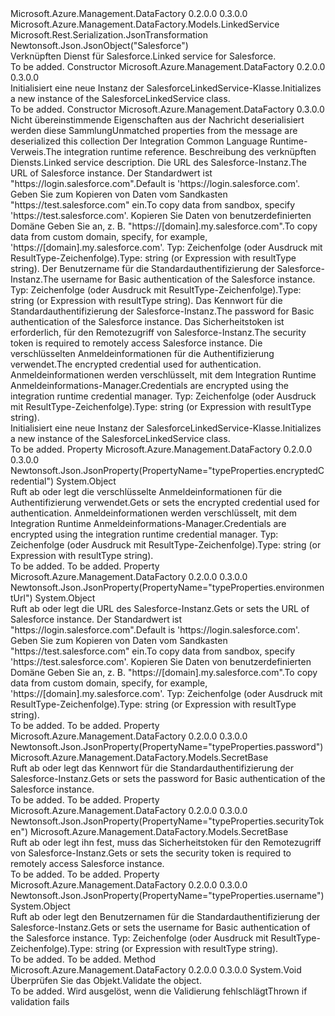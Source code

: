 <Type Name="SalesforceLinkedService" FullName="Microsoft.Azure.Management.DataFactory.Models.SalesforceLinkedService">
  <TypeSignature Language="C#" Value="public class SalesforceLinkedService : Microsoft.Azure.Management.DataFactory.Models.LinkedService" />
  <TypeSignature Language="ILAsm" Value=".class public auto ansi beforefieldinit SalesforceLinkedService extends Microsoft.Azure.Management.DataFactory.Models.LinkedService" />
  <TypeSignature Language="DocId" Value="T:Microsoft.Azure.Management.DataFactory.Models.SalesforceLinkedService" />
  <TypeSignature Language="VB.NET" Value="Public Class SalesforceLinkedService&#xA;Inherits LinkedService" />
  <TypeSignature Language="F#" Value="type SalesforceLinkedService = class&#xA;    inherit LinkedService" />
  <AssemblyInfo>
    <AssemblyName>Microsoft.Azure.Management.DataFactory</AssemblyName>
    <AssemblyVersion>0.2.0.0</AssemblyVersion>
    <AssemblyVersion>0.3.0.0</AssemblyVersion>
  </AssemblyInfo>
  <Base>
    <BaseTypeName>Microsoft.Azure.Management.DataFactory.Models.LinkedService</BaseTypeName>
  </Base>
  <Interfaces />
  <Attributes>
    <Attribute>
      <AttributeName>Microsoft.Rest.Serialization.JsonTransformation</AttributeName>
    </Attribute>
    <Attribute>
      <AttributeName>Newtonsoft.Json.JsonObject("Salesforce")</AttributeName>
    </Attribute>
  </Attributes>
  <Docs>
    <summary>
            <span data-ttu-id="7e911-101">Verknüpften Dienst für Salesforce.</span><span class="sxs-lookup"><span data-stu-id="7e911-101">Linked service for Salesforce.</span></span>
            </summary>
    <remarks>To be added.</remarks>
  </Docs>
  <Members>
    <Member MemberName=".ctor">
      <MemberSignature Language="C#" Value="public SalesforceLinkedService ();" />
      <MemberSignature Language="ILAsm" Value=".method public hidebysig specialname rtspecialname instance void .ctor() cil managed" />
      <MemberSignature Language="DocId" Value="M:Microsoft.Azure.Management.DataFactory.Models.SalesforceLinkedService.#ctor" />
      <MemberSignature Language="VB.NET" Value="Public Sub New ()" />
      <MemberType>Constructor</MemberType>
      <AssemblyInfo>
        <AssemblyName>Microsoft.Azure.Management.DataFactory</AssemblyName>
        <AssemblyVersion>0.2.0.0</AssemblyVersion>
        <AssemblyVersion>0.3.0.0</AssemblyVersion>
      </AssemblyInfo>
      <Parameters />
      <Docs>
        <summary>
            <span data-ttu-id="7e911-102">Initialisiert eine neue Instanz der SalesforceLinkedService-Klasse.</span><span class="sxs-lookup"><span data-stu-id="7e911-102">Initializes a new instance of the SalesforceLinkedService class.</span></span>
            </summary>
        <remarks>To be added.</remarks>
      </Docs>
    </Member>
    <Member MemberName=".ctor">
      <MemberSignature Language="C#" Value="public SalesforceLinkedService (System.Collections.Generic.IDictionary&lt;string,object&gt; additionalProperties = null, Microsoft.Azure.Management.DataFactory.Models.IntegrationRuntimeReference connectVia = null, string description = null, object environmentUrl = null, object username = null, Microsoft.Azure.Management.DataFactory.Models.SecretBase password = null, Microsoft.Azure.Management.DataFactory.Models.SecretBase securityToken = null, object encryptedCredential = null);" />
      <MemberSignature Language="ILAsm" Value=".method public hidebysig specialname rtspecialname instance void .ctor(class System.Collections.Generic.IDictionary`2&lt;string, object&gt; additionalProperties, class Microsoft.Azure.Management.DataFactory.Models.IntegrationRuntimeReference connectVia, string description, object environmentUrl, object username, class Microsoft.Azure.Management.DataFactory.Models.SecretBase password, class Microsoft.Azure.Management.DataFactory.Models.SecretBase securityToken, object encryptedCredential) cil managed" />
      <MemberSignature Language="DocId" Value="M:Microsoft.Azure.Management.DataFactory.Models.SalesforceLinkedService.#ctor(System.Collections.Generic.IDictionary{System.String,System.Object},Microsoft.Azure.Management.DataFactory.Models.IntegrationRuntimeReference,System.String,System.Object,System.Object,Microsoft.Azure.Management.DataFactory.Models.SecretBase,Microsoft.Azure.Management.DataFactory.Models.SecretBase,System.Object)" />
      <MemberSignature Language="VB.NET" Value="Public Sub New (Optional additionalProperties As IDictionary(Of String, Object) = null, Optional connectVia As IntegrationRuntimeReference = null, Optional description As String = null, Optional environmentUrl As Object = null, Optional username As Object = null, Optional password As SecretBase = null, Optional securityToken As SecretBase = null, Optional encryptedCredential As Object = null)" />
      <MemberSignature Language="F#" Value="new Microsoft.Azure.Management.DataFactory.Models.SalesforceLinkedService : System.Collections.Generic.IDictionary&lt;string, obj&gt; * Microsoft.Azure.Management.DataFactory.Models.IntegrationRuntimeReference * string * obj * obj * Microsoft.Azure.Management.DataFactory.Models.SecretBase * Microsoft.Azure.Management.DataFactory.Models.SecretBase * obj -&gt; Microsoft.Azure.Management.DataFactory.Models.SalesforceLinkedService" Usage="new Microsoft.Azure.Management.DataFactory.Models.SalesforceLinkedService (additionalProperties, connectVia, description, environmentUrl, username, password, securityToken, encryptedCredential)" />
      <MemberType>Constructor</MemberType>
      <AssemblyInfo>
        <AssemblyName>Microsoft.Azure.Management.DataFactory</AssemblyName>
        <AssemblyVersion>0.3.0.0</AssemblyVersion>
      </AssemblyInfo>
      <Parameters>
        <Parameter Name="additionalProperties" Type="System.Collections.Generic.IDictionary&lt;System.String,System.Object&gt;" />
        <Parameter Name="connectVia" Type="Microsoft.Azure.Management.DataFactory.Models.IntegrationRuntimeReference" />
        <Parameter Name="description" Type="System.String" />
        <Parameter Name="environmentUrl" Type="System.Object" />
        <Parameter Name="username" Type="System.Object" />
        <Parameter Name="password" Type="Microsoft.Azure.Management.DataFactory.Models.SecretBase" />
        <Parameter Name="securityToken" Type="Microsoft.Azure.Management.DataFactory.Models.SecretBase" />
        <Parameter Name="encryptedCredential" Type="System.Object" />
      </Parameters>
      <Docs>
        <param name="additionalProperties"><span data-ttu-id="7e911-103">Nicht übereinstimmende Eigenschaften aus der Nachricht deserialisiert werden diese Sammlung</span><span class="sxs-lookup"><span data-stu-id="7e911-103">Unmatched properties from the message are deserialized this collection</span></span></param>
        <param name="connectVia"><span data-ttu-id="7e911-104">Der Integration Common Language Runtime-Verweis.</span><span class="sxs-lookup"><span data-stu-id="7e911-104">The integration runtime reference.</span></span></param>
        <param name="description"><span data-ttu-id="7e911-105">Beschreibung des verknüpften Diensts.</span><span class="sxs-lookup"><span data-stu-id="7e911-105">Linked service description.</span></span></param>
        <param name="environmentUrl"><span data-ttu-id="7e911-106">Die URL des Salesforce-Instanz.</span><span class="sxs-lookup"><span data-stu-id="7e911-106">The URL of Salesforce instance.</span></span>
            <span data-ttu-id="7e911-107">Der Standardwert ist "https://login.salesforce.com".</span><span class="sxs-lookup"><span data-stu-id="7e911-107">Default is 'https://login.salesforce.com'.</span></span> <span data-ttu-id="7e911-108">Geben Sie zum Kopieren von Daten vom Sandkasten "https://test.salesforce.com" ein.</span><span class="sxs-lookup"><span data-stu-id="7e911-108">To copy data from sandbox, specify 'https://test.salesforce.com'.</span></span> <span data-ttu-id="7e911-109">Kopieren Sie Daten von benutzerdefinierten Domäne Geben Sie an, z. B. "https://[domain].my.salesforce.com".</span><span class="sxs-lookup"><span data-stu-id="7e911-109">To copy data from custom domain, specify, for example, 'https://[domain].my.salesforce.com'.</span></span> <span data-ttu-id="7e911-110">Typ: Zeichenfolge (oder Ausdruck mit ResultType-Zeichenfolge).</span><span class="sxs-lookup"><span data-stu-id="7e911-110">Type: string (or Expression with resultType string).</span></span></param>
        <param name="username"><span data-ttu-id="7e911-111">Der Benutzername für die Standardauthentifizierung der Salesforce-Instanz.</span><span class="sxs-lookup"><span data-stu-id="7e911-111">The username for Basic authentication of the Salesforce instance.</span></span> <span data-ttu-id="7e911-112">Typ: Zeichenfolge (oder Ausdruck mit ResultType-Zeichenfolge).</span><span class="sxs-lookup"><span data-stu-id="7e911-112">Type: string (or Expression with resultType string).</span></span></param>
        <param name="password"><span data-ttu-id="7e911-113">Das Kennwort für die Standardauthentifizierung der Salesforce-Instanz.</span><span class="sxs-lookup"><span data-stu-id="7e911-113">The password for Basic authentication of the Salesforce instance.</span></span></param>
        <param name="securityToken"><span data-ttu-id="7e911-114">Das Sicherheitstoken ist erforderlich, für den Remotezugriff von Salesforce-Instanz.</span><span class="sxs-lookup"><span data-stu-id="7e911-114">The security token is required to remotely access Salesforce instance.</span></span></param>
        <param name="encryptedCredential"><span data-ttu-id="7e911-115">Die verschlüsselten Anmeldeinformationen für die Authentifizierung verwendet.</span><span class="sxs-lookup"><span data-stu-id="7e911-115">The encrypted credential used for authentication.</span></span> <span data-ttu-id="7e911-116">Anmeldeinformationen werden verschlüsselt, mit dem Integration Runtime Anmeldeinformations-Manager.</span><span class="sxs-lookup"><span data-stu-id="7e911-116">Credentials are encrypted using the integration runtime credential manager.</span></span> <span data-ttu-id="7e911-117">Typ: Zeichenfolge (oder Ausdruck mit ResultType-Zeichenfolge).</span><span class="sxs-lookup"><span data-stu-id="7e911-117">Type: string (or Expression with resultType string).</span></span></param>
        <summary>
            <span data-ttu-id="7e911-118">Initialisiert eine neue Instanz der SalesforceLinkedService-Klasse.</span><span class="sxs-lookup"><span data-stu-id="7e911-118">Initializes a new instance of the SalesforceLinkedService class.</span></span>
            </summary>
        <remarks>To be added.</remarks>
      </Docs>
    </Member>
    <Member MemberName="EncryptedCredential">
      <MemberSignature Language="C#" Value="public object EncryptedCredential { get; set; }" />
      <MemberSignature Language="ILAsm" Value=".property instance object EncryptedCredential" />
      <MemberSignature Language="DocId" Value="P:Microsoft.Azure.Management.DataFactory.Models.SalesforceLinkedService.EncryptedCredential" />
      <MemberSignature Language="VB.NET" Value="Public Property EncryptedCredential As Object" />
      <MemberSignature Language="F#" Value="member this.EncryptedCredential : obj with get, set" Usage="Microsoft.Azure.Management.DataFactory.Models.SalesforceLinkedService.EncryptedCredential" />
      <MemberType>Property</MemberType>
      <AssemblyInfo>
        <AssemblyName>Microsoft.Azure.Management.DataFactory</AssemblyName>
        <AssemblyVersion>0.2.0.0</AssemblyVersion>
        <AssemblyVersion>0.3.0.0</AssemblyVersion>
      </AssemblyInfo>
      <Attributes>
        <Attribute>
          <AttributeName>Newtonsoft.Json.JsonProperty(PropertyName="typeProperties.encryptedCredential")</AttributeName>
        </Attribute>
      </Attributes>
      <ReturnValue>
        <ReturnType>System.Object</ReturnType>
      </ReturnValue>
      <Docs>
        <summary>
            <span data-ttu-id="7e911-119">Ruft ab oder legt die verschlüsselte Anmeldeinformationen für die Authentifizierung verwendet.</span><span class="sxs-lookup"><span data-stu-id="7e911-119">Gets or sets the encrypted credential used for authentication.</span></span>
            <span data-ttu-id="7e911-120">Anmeldeinformationen werden verschlüsselt, mit dem Integration Runtime Anmeldeinformations-Manager.</span><span class="sxs-lookup"><span data-stu-id="7e911-120">Credentials are encrypted using the integration runtime credential manager.</span></span> <span data-ttu-id="7e911-121">Typ: Zeichenfolge (oder Ausdruck mit ResultType-Zeichenfolge).</span><span class="sxs-lookup"><span data-stu-id="7e911-121">Type: string (or Expression with resultType string).</span></span>
            </summary>
        <value>To be added.</value>
        <remarks>To be added.</remarks>
      </Docs>
    </Member>
    <Member MemberName="EnvironmentUrl">
      <MemberSignature Language="C#" Value="public object EnvironmentUrl { get; set; }" />
      <MemberSignature Language="ILAsm" Value=".property instance object EnvironmentUrl" />
      <MemberSignature Language="DocId" Value="P:Microsoft.Azure.Management.DataFactory.Models.SalesforceLinkedService.EnvironmentUrl" />
      <MemberSignature Language="VB.NET" Value="Public Property EnvironmentUrl As Object" />
      <MemberSignature Language="F#" Value="member this.EnvironmentUrl : obj with get, set" Usage="Microsoft.Azure.Management.DataFactory.Models.SalesforceLinkedService.EnvironmentUrl" />
      <MemberType>Property</MemberType>
      <AssemblyInfo>
        <AssemblyName>Microsoft.Azure.Management.DataFactory</AssemblyName>
        <AssemblyVersion>0.2.0.0</AssemblyVersion>
        <AssemblyVersion>0.3.0.0</AssemblyVersion>
      </AssemblyInfo>
      <Attributes>
        <Attribute>
          <AttributeName>Newtonsoft.Json.JsonProperty(PropertyName="typeProperties.environmentUrl")</AttributeName>
        </Attribute>
      </Attributes>
      <ReturnValue>
        <ReturnType>System.Object</ReturnType>
      </ReturnValue>
      <Docs>
        <summary>
            <span data-ttu-id="7e911-122">Ruft ab oder legt die URL des Salesforce-Instanz.</span><span class="sxs-lookup"><span data-stu-id="7e911-122">Gets or sets the URL of Salesforce instance.</span></span> <span data-ttu-id="7e911-123">Der Standardwert ist "https://login.salesforce.com".</span><span class="sxs-lookup"><span data-stu-id="7e911-123">Default is 'https://login.salesforce.com'.</span></span> <span data-ttu-id="7e911-124">Geben Sie zum Kopieren von Daten vom Sandkasten "https://test.salesforce.com" ein.</span><span class="sxs-lookup"><span data-stu-id="7e911-124">To copy data from sandbox, specify 'https://test.salesforce.com'.</span></span> <span data-ttu-id="7e911-125">Kopieren Sie Daten von benutzerdefinierten Domäne Geben Sie an, z. B. "https://[domain].my.salesforce.com".</span><span class="sxs-lookup"><span data-stu-id="7e911-125">To copy data from custom domain, specify, for example, 'https://[domain].my.salesforce.com'.</span></span> <span data-ttu-id="7e911-126">Typ: Zeichenfolge (oder Ausdruck mit ResultType-Zeichenfolge).</span><span class="sxs-lookup"><span data-stu-id="7e911-126">Type: string (or Expression with resultType string).</span></span>
            </summary>
        <value>To be added.</value>
        <remarks>To be added.</remarks>
      </Docs>
    </Member>
    <Member MemberName="Password">
      <MemberSignature Language="C#" Value="public Microsoft.Azure.Management.DataFactory.Models.SecretBase Password { get; set; }" />
      <MemberSignature Language="ILAsm" Value=".property instance class Microsoft.Azure.Management.DataFactory.Models.SecretBase Password" />
      <MemberSignature Language="DocId" Value="P:Microsoft.Azure.Management.DataFactory.Models.SalesforceLinkedService.Password" />
      <MemberSignature Language="VB.NET" Value="Public Property Password As SecretBase" />
      <MemberSignature Language="F#" Value="member this.Password : Microsoft.Azure.Management.DataFactory.Models.SecretBase with get, set" Usage="Microsoft.Azure.Management.DataFactory.Models.SalesforceLinkedService.Password" />
      <MemberType>Property</MemberType>
      <AssemblyInfo>
        <AssemblyName>Microsoft.Azure.Management.DataFactory</AssemblyName>
        <AssemblyVersion>0.2.0.0</AssemblyVersion>
        <AssemblyVersion>0.3.0.0</AssemblyVersion>
      </AssemblyInfo>
      <Attributes>
        <Attribute>
          <AttributeName>Newtonsoft.Json.JsonProperty(PropertyName="typeProperties.password")</AttributeName>
        </Attribute>
      </Attributes>
      <ReturnValue>
        <ReturnType>Microsoft.Azure.Management.DataFactory.Models.SecretBase</ReturnType>
      </ReturnValue>
      <Docs>
        <summary>
            <span data-ttu-id="7e911-127">Ruft ab oder legt das Kennwort für die Standardauthentifizierung der Salesforce-Instanz.</span><span class="sxs-lookup"><span data-stu-id="7e911-127">Gets or sets the password for Basic authentication of the Salesforce instance.</span></span>
            </summary>
        <value>To be added.</value>
        <remarks>To be added.</remarks>
      </Docs>
    </Member>
    <Member MemberName="SecurityToken">
      <MemberSignature Language="C#" Value="public Microsoft.Azure.Management.DataFactory.Models.SecretBase SecurityToken { get; set; }" />
      <MemberSignature Language="ILAsm" Value=".property instance class Microsoft.Azure.Management.DataFactory.Models.SecretBase SecurityToken" />
      <MemberSignature Language="DocId" Value="P:Microsoft.Azure.Management.DataFactory.Models.SalesforceLinkedService.SecurityToken" />
      <MemberSignature Language="VB.NET" Value="Public Property SecurityToken As SecretBase" />
      <MemberSignature Language="F#" Value="member this.SecurityToken : Microsoft.Azure.Management.DataFactory.Models.SecretBase with get, set" Usage="Microsoft.Azure.Management.DataFactory.Models.SalesforceLinkedService.SecurityToken" />
      <MemberType>Property</MemberType>
      <AssemblyInfo>
        <AssemblyName>Microsoft.Azure.Management.DataFactory</AssemblyName>
        <AssemblyVersion>0.2.0.0</AssemblyVersion>
        <AssemblyVersion>0.3.0.0</AssemblyVersion>
      </AssemblyInfo>
      <Attributes>
        <Attribute>
          <AttributeName>Newtonsoft.Json.JsonProperty(PropertyName="typeProperties.securityToken")</AttributeName>
        </Attribute>
      </Attributes>
      <ReturnValue>
        <ReturnType>Microsoft.Azure.Management.DataFactory.Models.SecretBase</ReturnType>
      </ReturnValue>
      <Docs>
        <summary>
            <span data-ttu-id="7e911-128">Ruft ab oder legt ihn fest, muss das Sicherheitstoken für den Remotezugriff von Salesforce-Instanz.</span><span class="sxs-lookup"><span data-stu-id="7e911-128">Gets or sets the security token is required to remotely access Salesforce instance.</span></span>
            </summary>
        <value>To be added.</value>
        <remarks>To be added.</remarks>
      </Docs>
    </Member>
    <Member MemberName="Username">
      <MemberSignature Language="C#" Value="public object Username { get; set; }" />
      <MemberSignature Language="ILAsm" Value=".property instance object Username" />
      <MemberSignature Language="DocId" Value="P:Microsoft.Azure.Management.DataFactory.Models.SalesforceLinkedService.Username" />
      <MemberSignature Language="VB.NET" Value="Public Property Username As Object" />
      <MemberSignature Language="F#" Value="member this.Username : obj with get, set" Usage="Microsoft.Azure.Management.DataFactory.Models.SalesforceLinkedService.Username" />
      <MemberType>Property</MemberType>
      <AssemblyInfo>
        <AssemblyName>Microsoft.Azure.Management.DataFactory</AssemblyName>
        <AssemblyVersion>0.2.0.0</AssemblyVersion>
        <AssemblyVersion>0.3.0.0</AssemblyVersion>
      </AssemblyInfo>
      <Attributes>
        <Attribute>
          <AttributeName>Newtonsoft.Json.JsonProperty(PropertyName="typeProperties.username")</AttributeName>
        </Attribute>
      </Attributes>
      <ReturnValue>
        <ReturnType>System.Object</ReturnType>
      </ReturnValue>
      <Docs>
        <summary>
            <span data-ttu-id="7e911-129">Ruft ab oder legt den Benutzernamen für die Standardauthentifizierung der Salesforce-Instanz.</span><span class="sxs-lookup"><span data-stu-id="7e911-129">Gets or sets the username for Basic authentication of the Salesforce instance.</span></span> <span data-ttu-id="7e911-130">Typ: Zeichenfolge (oder Ausdruck mit ResultType-Zeichenfolge).</span><span class="sxs-lookup"><span data-stu-id="7e911-130">Type: string (or Expression with resultType string).</span></span>
            </summary>
        <value>To be added.</value>
        <remarks>To be added.</remarks>
      </Docs>
    </Member>
    <Member MemberName="Validate">
      <MemberSignature Language="C#" Value="public override void Validate ();" />
      <MemberSignature Language="ILAsm" Value=".method public hidebysig virtual instance void Validate() cil managed" />
      <MemberSignature Language="DocId" Value="M:Microsoft.Azure.Management.DataFactory.Models.SalesforceLinkedService.Validate" />
      <MemberSignature Language="VB.NET" Value="Public Overrides Sub Validate ()" />
      <MemberSignature Language="F#" Value="override this.Validate : unit -&gt; unit" Usage="salesforceLinkedService.Validate " />
      <MemberType>Method</MemberType>
      <AssemblyInfo>
        <AssemblyName>Microsoft.Azure.Management.DataFactory</AssemblyName>
        <AssemblyVersion>0.2.0.0</AssemblyVersion>
        <AssemblyVersion>0.3.0.0</AssemblyVersion>
      </AssemblyInfo>
      <ReturnValue>
        <ReturnType>System.Void</ReturnType>
      </ReturnValue>
      <Parameters />
      <Docs>
        <summary>
            <span data-ttu-id="7e911-131">Überprüfen Sie das Objekt.</span><span class="sxs-lookup"><span data-stu-id="7e911-131">Validate the object.</span></span>
            </summary>
        <remarks>To be added.</remarks>
        <exception cref="T:Microsoft.Rest.ValidationException">
            <span data-ttu-id="7e911-132">Wird ausgelöst, wenn die Validierung fehlschlägt</span><span class="sxs-lookup"><span data-stu-id="7e911-132">Thrown if validation fails</span></span>
            </exception>
      </Docs>
    </Member>
  </Members>
</Type>
